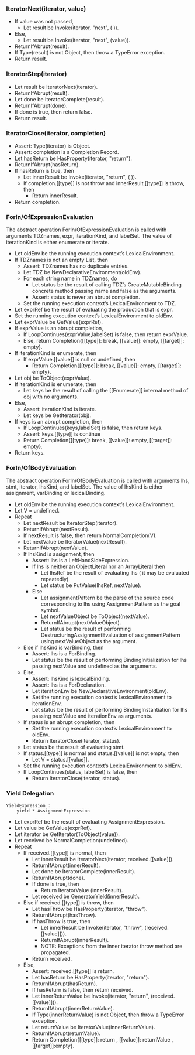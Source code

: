 ### IteratorNext(iterator, value)

- If value was not passed,
    - Let result be Invoke(iterator, "next", ( )).
- Else,
    - Let result be Invoke(iterator, "next", (value)).
- ReturnIfAbrupt(result).
- If Type(result) is not Object, then throw a TypeError exception.
- Return result.


### IteratorStep(iterator)

- Let result be IteratorNext(iterator).
- ReturnIfAbrupt(result).
- Let done be IteratorComplete(result).
- ReturnIfAbrupt(done).
- If done is true, then return false.
- Return result.


### IteratorClose(iterator, completion)

- Assert: Type(iterator) is Object.
- Assert: completion is a Completion Record.
- Let hasReturn be HasProperty(iterator, "return").
- ReturnIfAbrupt(hasReturn).
- If hasReturn is true, then
    - Let innerResult be Invoke(iterator, "return", ( )).
    - If completion.[[type]] is not throw and innerResult.[[type]] is throw, then
        - Return innerResult.
- Return completion.


### ForIn/OfExpressionEvaluation

The abstract operation ForIn/OfExpressionEvaluation is called with arguments TDZnames, expr,
iterationKind, and labelSet. The value of iterationKind is either enumerate or iterate.

- Let oldEnv be the running execution context’s LexicalEnvironment.
- If TDZnames is not an empty List, then
    - Assert: TDZnames has no duplicate entries.
    - Let TDZ be NewDeclarativeEnvironment(oldEnv).
    - For each string name in TDZnames, do
        - Let status be the result of calling TDZ’s CreateMutableBinding concrete method passing name and false as the arguments.
        - Assert: status is never an abrupt completion.
    - Set the running execution context’s LexicalEnvironment to TDZ.
- Let exprRef be the result of evaluating the production that is expr.
- Set the running execution context’s LexicalEnvironment to oldEnv.
- Let exprValue be GetValue(exprRef).
- If exprValue is an abrupt completion,
    - If LoopContinues(exprValue,labelSet) is false, then return exprValue.
    - Else, return Completion{[[type]]: break, [[value]]: empty, [[target]]: empty}.
- If iterationKind is enumerate, then
    - If exprValue.[[value]] is null or undefined, then
        - Return Completion{[[type]]: break, [[value]]: empty, [[target]]: empty}.
- Let obj be ToObject(exprValue).
- If iterationKind is enumerate, then
    - Let keys be the result of calling the [[Enumerate]] internal method of obj with no arguments.
- Else,
    - Assert: iterationKind is iterate.
    - Let keys be GetIterator(obj).
- If keys is an abrupt completion, then
    - If LoopContinues(keys,labelSet) is false, then return keys.
    - Assert: keys.[[type]] is continue
    - Return Completion{[[type]]: break, [[value]]: empty, [[target]]: empty}.
- Return keys.


### ForIn/OfBodyEvaluation

The abstract operation ForIn/OfBodyEvaluation is called with arguments lhs, stmt, iterator,
lhsKind, and labelSet. The value of lhsKind is either assignment, varBinding or lexicalBinding.

- Let oldEnv be the running execution context’s LexicalEnvironment.
- Let V = undefined.
- Repeat
    - Let nextResult be IteratorStep(iterator).
    - ReturnIfAbrupt(nextResult).
    - If nextResult is false, then return NormalCompletion(V).
    - Let nextValue be IteratorValue(nextResult).
    - ReturnIfAbrupt(nextValue).
    - If lhsKind is assignment, then
        - Assert: lhs is a LeftHandSideExpression.
        - If lhs is neither an ObjectLiteral nor an ArrayLiteral then
            - Let lhsRef be the result of evaluating lhs ( it may be evaluated repeatedly).
            - Let status be PutValue(lhsRef, nextValue).
        - Else
            - Let assignmentPattern be the parse of the source code corresponding to lhs using AssignmentPattern as the goal symbol.
            - Let nextValueObject be ToObject(nextValue).
            - ReturnIfAbrupt(nextValueObject).
            - Let status be the result of performing DestructuringAssignmentEvaluation of assignmentPattern using nextValueObject as the argument.
    - Else if lhsKind is varBinding, then
        - Assert: lhs is a ForBinding.
        - Let status be the result of performing BindingInitialization for lhs passing nextValue and undefined as the arguments.
    - Else,
        - Assert: lhsKind is lexicalBinding.
        - Assert: lhs is a ForDeclaration.
        - Let iterationEnv be NewDeclarativeEnvironment(oldEnv).
        - Set the running execution context’s LexicalEnvironment to iterationEnv.
        - Let status be the result of performing BindingInstantiation for lhs passing nextValue and iterationEnv as arguments.
    - If status is an abrupt completion, then
        - Set the running execution context’s LexicalEnvironment to oldEnv.
        - Return IteratorClose(iterator, status).
    - Let status be the result of evaluating stmt.
    - If status.[[type]] is normal and status.[[value]] is not empty, then
        - Let V = status.[[value]].
    - Set the running execution context’s LexicalEnvironment to oldEnv.
    - If LoopContinues(status, labelSet) is false, then
        - Return IteratorClose(iterator, status).


### Yield Delegation

    YieldExpression :
        yield * AssignmentExpression

- Let exprRef be the result of evaluating AssignmentExpression.
- Let value be GetValue(exprRef).
- Let iterator be GetIterator(ToObject(value)).
- Let received be NormalCompletion(undefined).
- Repeat
    - If received.[[type]] is normal, then
        - Let innerResult be IteratorNext(iterator, received.[[value]]).
        - ReturnIfAbrupt(innerResult).
        - Let done be IteratorComplete(innerResult).
        - ReturnIfAbrupt(done).
        - If done is true, then
            - Return IteratorValue (innerResult).
        - Let received be GeneratorYield(innerResult).
    - Else if received.[[type]] is throw, then
        - Let hasThrow be HasProperty(iterator, "throw").
        - ReturnIfAbrupt(hasThrow).
        - If hasThrow is true, then
            - Let innerResult be Invoke(iterator, "throw", (received.[[value]])).
            - ReturnIfAbrupt(innerResult).
            - NOTE: Exceptions from the inner iterator throw method are propagated.
        - Return received.
    - Else,
        - Assert: received.[[type]] is return.
        - Let hasReturn be HasProperty(iterator, "return").
        - ReturnIfAbrupt(hasReturn).
        - If hasReturn is false, then return received.
        - Let innerReturnValue be Invoke(iterator, "return", (received.[[value]])).
        - ReturnIfAbrupt(innerReturnValue).
        - If Type(innerReturnValue) is not Object, then throw a TypeError exception.
        - Let returnValue be IteratorValue(innerReturnValue).
        - ReturnIfAbrupt(returnValue).
        - Return Completion{[[type]]: return , [[value]]: returnValue , [[target]]:empty}.
